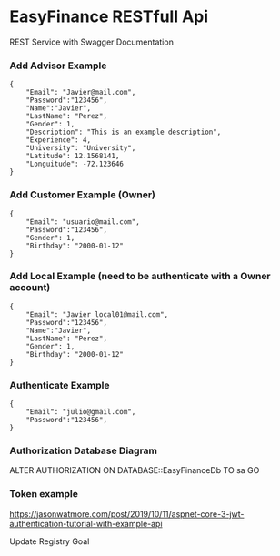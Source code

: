 # EasyFinance RESTfull Api
REST Service
with Swagger Documentation

### Add Advisor Example

~~~
{
	"Email": "Javier@mail.com",
	"Password":"123456",
	"Name":"Javier",
	"LastName": "Perez",
	"Gender": 1,
	"Description": "This is an example description",
	"Experience": 4,
	"University": "University",
	"Latitude": 12.1568141,
	"Longuitude": -72.123646
}
~~~
### Add Customer Example (Owner)

~~~
{
	"Email": "usuario@mail.com",
	"Password":"123456",
	"Gender": 1,
	"Birthday": "2000-01-12"
}
~~~
### Add Local Example (need to be authenticate with a Owner account)

~~~
{
	"Email": "Javier_local01@mail.com",
	"Password":"123456",
	"Name":"Javier",
	"LastName": "Perez",
	"Gender": 1,
	"Birthday": "2000-01-12"
}
~~~
### Authenticate Example

~~~
{
	"Email": "julio@gmail.com",
	"Password":"123456",
}
~~~
### Authorization Database Diagram

ALTER AUTHORIZATION ON DATABASE::EasyFinanceDb TO sa
GO

### Token example

https://jasonwatmore.com/post/2019/10/11/aspnet-core-3-jwt-authentication-tutorial-with-example-api

Update Registry Goal